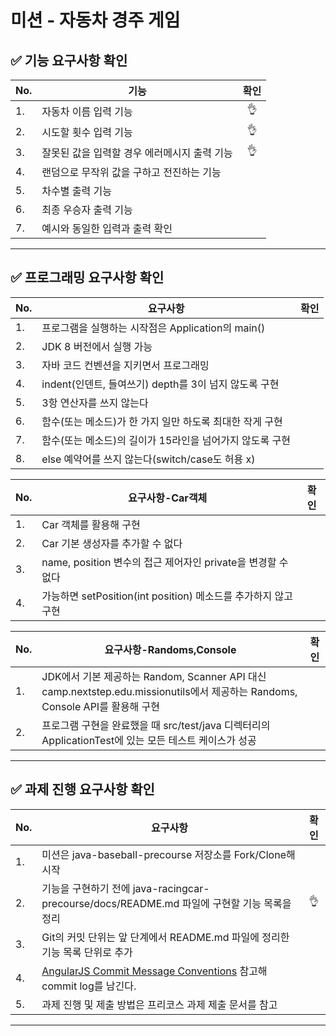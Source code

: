 # 미션 - 자동차 경주 게임

## ✅ 기능 요구사항 확인
|No.|기능|확인|
|---|---|:---:|
|1.|자동차 이름 입력 기능|👌|
|2.|시도할 횟수 입력 기능|👌|
|3.|잘못된 값을 입력할 경우 에러메시지 출력 기능|👌|
|4.|랜덤으로 무작위 값을 구하고 전진하는 기능||
|5.|차수별 출력 기능||
|6.|최종 우승자 출력 기능||
|7.|예시와 동일한 입력과 출력 확인||
*** 
   
## ✅ 프로그래밍 요구사항 확인
|No.|요구사항|확인|
|---|---|:---:|
|1.|프로그램을 실행하는 시작점은 Application의 main()||
|2.|JDK 8 버전에서 실행 가능||
|3.|자바 코드 컨벤션을 지키면서 프로그래밍||
|4.|indent(인덴트, 들여쓰기) depth를 3이 넘지 않도록 구현||
|5.|3항 연산자를 쓰지 않는다||
|6.|함수(또는 메소드)가 한 가지 일만 하도록 최대한 작게 구현||
|7.|함수(또는 메소드)의 길이가 15라인을 넘어가지 않도록 구현||
|8.|else 예약어를 쓰지 않는다(switch/case도 허용 x)||
  
|No.|요구사항-Car객체|확인|
|---|---|:---:|
|1.|Car 객체를 활용해 구현||
|2.|Car 기본 생성자를 추가할 수 없다||
|3.|name, position 변수의 접근 제어자인 private을 변경할 수 없다||
|4.|가능하면 setPosition(int position) 메소드를 추가하지 않고 구현||
  
|No.|요구사항-Randoms,Console|확인|
|---|---|:---:|
|1.|JDK에서 기본 제공하는 Random, Scanner API 대신 camp.nextstep.edu.missionutils에서 제공하는 Randoms, Console API를 활용해 구현||
|2.|프로그램 구현을 완료했을 때 src/test/java 디렉터리의 ApplicationTest에 있는 모든 테스트 케이스가 성공||
*** 
  
## ✅ 과제 진행 요구사항 확인
|No.|요구사항|확인|
|---|---|:---:|
|1.|미션은 java-baseball-precourse 저장소를 Fork/Clone해 시작||
|2.|기능을 구현하기 전에 java-racingcar-precourse/docs/README.md 파일에 구현할 기능 목록을 정리|👌|
|3.|Git의 커밋 단위는 앞 단계에서 README.md 파일에 정리한 기능 목록 단위로 추가||
|4.| [AngularJS Commit Message Conventions](https://gist.github.com/stephenparish/9941e89d80e2bc58a153) 참고해 commit log를 남긴다.||
|5.|과제 진행 및 제출 방법은 프리코스 과제 제출 문서를 참고||
*** 
